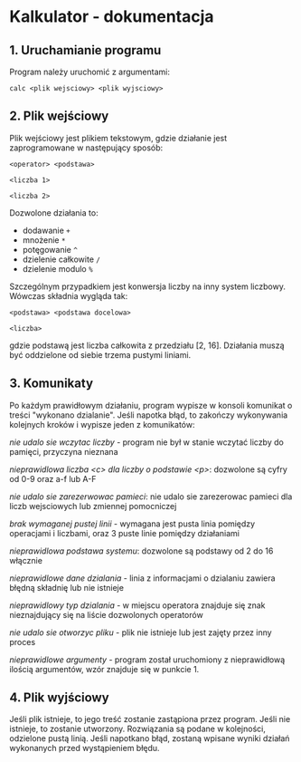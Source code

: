 # Kalkulator - dokumentacja


## 1. Uruchamianie programu
Program należy uruchomić z argumentami:
```
calc <plik wejsciowy> <plik wyjsciowy>
```

## 2. Plik wejściowy
Plik wejściowy jest plikiem tekstowym, gdzie działanie jest zaprogramowane w następujący sposób:
```
<operator> <podstawa>

<liczba 1>

<liczba 2>
```
Dozwolone działania to:
* dodawanie `+`
* mnożenie `*`
* potęgowanie `^`
* dzielenie całkowite `/`
* dzielenie modulo `%`


Szczególnym przypadkiem jest konwersja liczby na inny system liczbowy. Wówczas składnia wygląda tak:
```
<podstawa> <podstawa docelowa>

<liczba>
```
gdzie podstawą jest liczba całkowita z przedziału [2, 16].
Działania muszą być oddzielone od siebie trzema pustymi liniami.

## 3. Komunikaty
Po każdym prawidłowym działaniu, program wypisze w konsoli komunikat o treści "wykonano dzialanie". Jeśli napotka błąd, to zakończy wykonywania kolejnych kroków i wypisze jeden z komunikatów:


*nie udalo sie wczytac liczby* - program nie był w stanie wczytać liczby do pamięci, przyczyna nieznana


*nieprawidlowa liczba \<c> dla liczby o podstawie \<p>*: dozwolone są cyfry od 0-9 oraz a-f lub A-F


*nie udalo sie zarezerwowac pamieci*: nie udalo sie zarezerowac pamieci dla liczb wejsciowych lub zmiennej pomocniczej


*brak wymaganej pustej linii* - wymagana jest pusta linia pomiędzy operacjami i liczbami, oraz 3 puste linie pomiędzy działaniami


*nieprawidlowa podstawa systemu*: dozwolone są podstawy od 2 do 16 włącznie


*nieprawidlowe dane dzialania* -  linia z informacjami o dzialaniu zawiera błędną składnię lub nie istnieje


*nieprawidlowy typ dzialania* - w miejscu operatora znajduje się znak nieznajdujący się na liście dozwolonych operatorów


*nie udalo sie otworzyc pliku* -  plik nie istnieje lub jest zajęty przez inny proces

*nieprawidlowe argumenty* - program został uruchomiony z nieprawidłową ilością argumentów, wzór znajduje się w punkcie 1.
## 4. Plik wyjściowy
Jeśli plik istnieje, to jego treść zostanie zastąpiona przez program. Jeśli nie istnieje, to zostanie utworzony. Rozwiązania są podane w kolejności, odzielone pustą linią. Jeśli napotkano błąd, zostaną wpisane wyniki działań wykonanych przed wystąpieniem błędu.